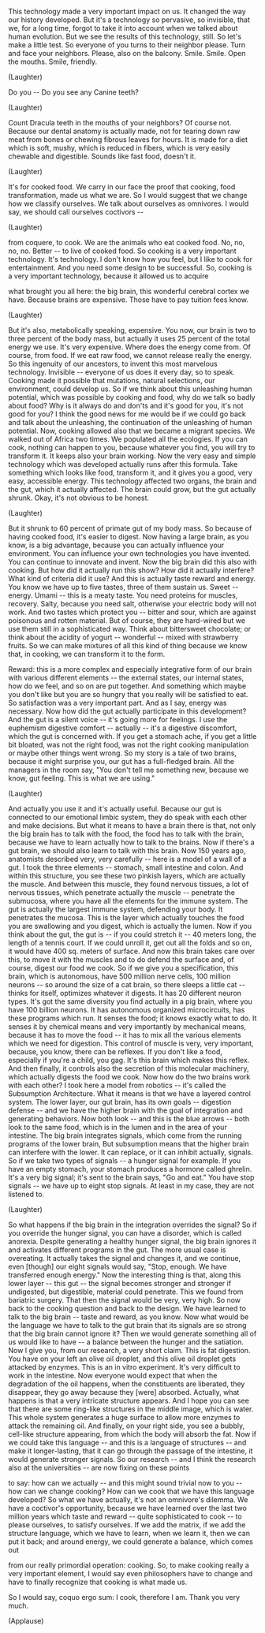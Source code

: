 
This technology
made a very important impact on us.
It changed the way our history developed.
But it&#39;s a technology so pervasive,
so invisible,
that we, for a long time,
forgot to take it into account
when we talked about
human evolution.
But we see the results of this technology, still.
So let&#39;s make a little test.
So everyone of you turns to their neighbor please.
Turn and face your neighbors.
Please, also on the balcony.
Smile. Smile. Open the mouths.
Smile, friendly.

(Laughter)

Do you --
Do you see any Canine teeth?

(Laughter)

Count Dracula teeth
in the mouths of your neighbors?
Of course not.
Because our dental anatomy
is actually made,
not for tearing down raw meat from bones
or chewing fibrous leaves for hours.
It is made for a diet
which is soft, mushy,
which is reduced in fibers,
which is very easily chewable
and digestible.
Sounds like fast food, doesn&#39;t it.

(Laughter)

It&#39;s for cooked food.
We carry in our face the proof
that cooking,
food transformation,
made us what we are.
So I would suggest that we change how we classify ourselves.
We talk about ourselves as omnivores.
I would say, we should call ourselves coctivors --

(Laughter)

from coquere, to cook.
We are the animals
who eat cooked food.
No, no, no, no. Better --
to live of cooked food.
So cooking is a very important technology.
It&#39;s technology.
I don&#39;t know how you feel,
but I like to cook for entertainment.
And you need some design
to be successful.
So, cooking is a very important technology,
because it allowed us to acquire

what brought you all here:
the big brain,
this wonderful cerebral cortex we have.
Because brains are expensive.
Those have to pay tuition fees know.

(Laughter)

But it&#39;s also, metabolically speaking, expensive.
You now, our brain is two to three percent of the body mass,
but actually it uses 25 percent of the total energy we use.
It&#39;s very expensive.
Where does the energy come from. Of course, from food.
If we eat raw food,
we cannot release really the energy.
So this ingenuity of our ancestors,
to invent this most marvelous technology.
Invisible -- everyone of us does it every day, so to speak.
Cooking made it possible
that mutations,
natural selections, our environment,
could develop us.
So if we think about
this unleashing human potential,
which was possible by cooking and food,
why do we talk so badly about food?
Why is it always do and don&#39;ts
and it&#39;s good for you, it&#39;s not good for you?
I think the good news for me
would be if we could go back
and talk about the unleashing,
the continuation of the unleashing of human potential.
Now, cooking allowed also
that we became a migrant species.
We walked out of Africa two times.
We populated all the ecologies.
If you can cook, nothing can happen to you,
because whatever you find,
you will try to transform it.
It keeps also your brain working.
Now the very easy and simple technology
which was developed
actually runs after this formula.
Take something which looks like food, transform it,
and it gives you a good, very easy, accessible energy.
This technology affected two organs,
the brain and the gut, which it actually affected.
The brain could grow, but the gut actually shrunk.
Okay, it&#39;s not obvious to be honest.

(Laughter)

But it shrunk to 60 percent
of primate gut
of my body mass.
So because of having cooked food,
it&#39;s easier to digest.
Now having a large brain, as you know,
is a big advantage,
because you can actually influence your environment.
You can influence your own technologies you have invented.
You can continue to innovate and invent.
Now the big brain did this also with cooking.
But how did it actually run this show?
How did it actually interfere?
What kind of criteria did it use?
And this is actually taste reward and energy.
You know we have up to five tastes,
three of them sustain us.
Sweet -- energy.
Umami -- this is a meaty taste.
You need proteins for muscles, recovery.
Salty,
because you need salt, otherwise your electric body will not work.
And two tastes which protect you --
bitter and sour,
which are against
poisonous and rotten material.
But of course, they are hard-wired
but we use them still in a sophisticated way.
Think about bittersweet chocolate;
or think about the acidity
of yogurt -- wonderful --
mixed with strawberry fruits.
So we can make mixtures of all this kind of thing
because we know
that, in cooking, we can transform it
to the form.

Reward: this is a more complex
and especially integrative
form of our brain
with various different elements --
the external states, our internal states,
how do we feel, and so on are put together.
And something which maybe you don&#39;t like
but you are so hungry that you really will be satisfied to eat.
So satisfaction was a very important part.
And as I say, energy was necessary.
Now how did the gut actually
participate in this development?
And the gut is a silent voice --
it&#39;s going more for feelings.
I use the euphemism digestive comfort --
actually -- it&#39;s a digestive discomfort,
which the gut is concerned with.
If you get a stomach ache, if you get a little bit bloated,
was not the right food, was not the right cooking manipulation
or maybe other things went wrong.
So my story is a tale of two brains,
because it might surprise you,
our gut has a full-fledged brain.
All the managers in the room say,
&quot;You don&#39;t tell me something new, because we know, gut feeling.
This is what we are using.&quot;

(Laughter)

And actually you use it and it&#39;s actually useful.
Because our gut is connected to our emotional limbic system,
they do speak with each other
and make decisions.
But what it means
to have a brain there
is that, not only the big brain
has to talk with the food,
the food has to talk with the brain,
because we have to learn actually
how to talk to the brains.
Now if there&#39;s a gut brain,
we should also learn to talk with this brain.
Now 150 years ago,
anatomists described very, very carefully --
here is a model of a wall of a gut.
I took the three elements --
stomach, small intestine and colon.
And within this structure,
you see these two pinkish layers,
which are actually the muscle.
And between this muscle, they found nervous tissues,
a lot of nervous tissues,
which penetrate actually the muscle --
penetrate the submucosa,
where you have all the elements for the immune system.
The gut is actually the largest immune system,
defending your body.
It penetrates the mucosa.
This is the layer which actually touches the food you are swallowing
and you digest,
which is actually the lumen.
Now if you think about the gut,
the gut is -- if you could stretch it --
40 meters long,
the length of a tennis court.
If we could unroll it,
get out all the folds and so on,
it would have 400 sq. meters of surface.
And now this brain takes care over this,
to move it with the muscles and to do defend the surface
and, of course, digest our food we cook.
So if we give you a specification,
this brain, which is autonomous,
have 500 million nerve cells,
100 million neurons --
so around the size of a cat brain,
so there sleeps a little cat --
thinks for itself,
optimizes whatever it digests.
It has 20 different neuron types.
It&#39;s got the same diversity you find actually in a pig brain,
where you have 100 billion neurons.
It has autonomous organized microcircuits,
has these programs which run.
It senses the food; it knows exactly what to do.
It senses it by chemical means
and very importantly by mechanical means,
because it has to move the food --
it has to mix all the various elements
which we need for digestion.
This control of muscle is very, very important,
because, you know, there can be reflexes.
If you don&#39;t like a food, especially if you&#39;re a child, you gag.
It&#39;s this brain which makes this reflex.
And then finally,
it controls also the secretion of this molecular machinery,
which actually digests the food we cook.
Now how do the two brains work with each other?
I took here a model from robotics --
it&#39;s called the Subsumption Architecture.
What it means is that we have a layered control system.
The lower layer, our gut brain,
has its own goals -- digestion defense --
and we have the higher brain
with the goal of integration
and generating behaviors.
Now both look -- and this is the blue arrows --
both look to the same food, which is in the lumen
and in the area of your intestine.
The big brain integrates signals,
which come from the running programs
of the lower brain,
But subsumption means
that the higher brain can interfere with the lower.
It can replace,
or it can inhibit actually, signals.
So if we take two types of signals --
a hunger signal for example.
If you have an empty stomach,
your stomach produces a hormone called ghrelin.
It&#39;s a very big signal;
it&#39;s sent to the brain says,
&quot;Go and eat.&quot;
You have stop signals --
we have up to eight stop signals.
At least in my case,
they are not listened to.

(Laughter)

So what happens
if the big brain in the integration
overrides the signal?
So if you override the hunger signal,
you can have a disorder, which is called anorexia.
Despite generating
a healthy hunger signal,
the big brain ignores it
and activates different programs in the gut.
The more usual case
is overeating.
It actually takes the signal
and changes it,
and we continue,
even [though] our eight signals would say, &quot;Stop, enough.
We have transferred enough energy.&quot;
Now the interesting thing is that,
along this lower layer -- this gut --
the signal becomes stronger and stronger
if undigested, but digestible, material
could penetrate.
This we found from bariatric surgery.
That then the signal would be very, very high.
So now back to the cooking question
and back to the design.
We have learned to talk to the big brain --
taste and reward, as you know.
Now what would be the language
we have to talk to the gut brain
that its signals are so strong
that the big brain cannot ignore it?
Then we would generate something
all of us would like to have --
a balance between the hunger
and the satiation.
Now I give you, from our research, a very short claim.
This is fat digestion.
You have on your left
an olive oil droplet,
and this olive oil droplet gets attacked by enzymes.
This is an in vitro experiment.
It&#39;s very difficult to work in the intestine.
Now everyone would expect
that when the degradation of the oil happens,
when the constituents are liberated,
they disappear, they go away
because they [were] absorbed.
Actually, what happens is that a very intricate structure appears.
And I hope you can see
that there are some ring-like structures in the middle image,
which is water.
This whole system generates a huge surface
to allow more enzymes
to attack the remaining oil.
And finally, on your right side,
you see a bubbly,
cell-like structure appearing,
from which the body will absorb the fat.
Now if we could take this language --
and this is a language of structures --
and make it longer-lasting,
that it can go through
the passage of the intestine,
it would generate stronger signals.
So our research --
and I think the research also at the universities --
are now fixing on these points

to say: how can we actually --
and this might sound trivial now to you --
how can we change cooking?
How can we cook
that we have this language developed?
So what we have actually, it&#39;s not an omnivore&#39;s dilemma.
We have a coctivor&#39;s opportunity,
because we have learned over the last two million years
which taste and reward --
quite sophisticated to cook --
to please ourselves, to satisfy ourselves.
If we add the matrix,
if we add the structure language, which we have to learn,
when we learn it, then we can put it back;
and around energy,
we could generate a balance,
which comes out

from our really primordial operation: cooking.
So, to make cooking really
a very important element,
I would say even philosophers have to change
and have to finally recognize
that cooking is what made us.

So I would say, coquo ergo sum:
I cook, therefore I am.
Thank you very much.

(Applause)

